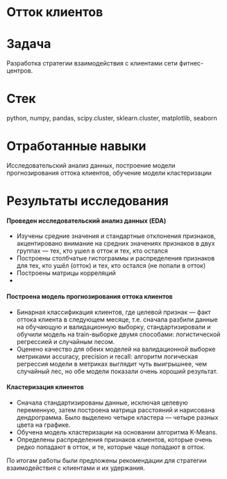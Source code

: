 # Отток клиентов

# Задача
Разработка стратегии взаимодействия с клиентами сети фитнес-центров.

# Стек
python, numpy, pandas, scipy.cluster, sklearn.cluster, matplotlib, seaborn

# Отработанные навыки
Исследовательский анализ данных, построение модели прогнозирования оттока клиентов, обучение модели кластеризации

# Результаты исследования
#### Проведен исследовательский анализ данных (EDA)
 - Изучены средние значения и стандартные отклонения признаков, акцентировано внимание на средних значениях признаков в двух группах — тех, кто ушел в отток и тех, кто остался
 - Построены столбчатые гистограммы и распределения признаков для тех, кто ушёл (отток) и тех, кто остался (не попали в отток)
 - Построены матрицы корреляций
 - 
#### Построена модель прогнозирования оттока клиентов
- Бинарная классификация клиентов, где целевой признак — факт оттока клиента в следующем месяце, т.е. сначала разбили данные на обучающую и валидационную выборку, стандартизировали и обучили модель на train-выборке двумя способами: логистической регрессией и случайным лесом.
- Оценено качество для обеих моделей на валидационной выборке метриками accuracy, precision и recall: алгоритм логическая регрессия модели в метриках выглядит чуть выигрышнее, чем случайный лес, но обе модели показали очень хороший результат.

#### Кластеризация клиентов
- Сначала стандартизированы данные, исключая целевую переменную, затем построена матрица расстояний и нарисована дендрограмма. Было выделено четыре кластера — четыре разных цвета на графике.
- Обучена модель кластеризации на основании алгоритма K-Means.
- Определены распределения признаков клиентов, которые очень редко попадают в отток, и те, которые чаще попадают в отток. 

По итогам работы были предложены рекомендации для стратегии взаимодействия с клиентами и их удержания.
